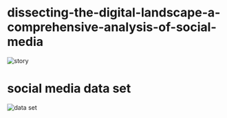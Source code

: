 # dissecting-the-digital-landscape-a-comprehensive-analysis-of-social-media
![story](https://github.com/Vyshnavipadebettu/dissecting-the-digital-landscape-a-comprehensive-analysis-of-social-media/assets/141228308/949380f4-ee68-4bd5-998e-b1b4661f02a8)
# social media data set
![data set](https://github.com/Vyshnavipadebettu/dissecting-the-digital-landscape-a-comprehensive-analysis-of-social-media/assets/141228308/7571075d-0d71-4867-8a7f-147706fc8139)

